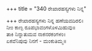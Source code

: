+++
title = "340 ರೇಖಾರಹಸ್ಯಗಳು ನಿನ್ನ"

+++
ರೇಖಾರಹಸ್ಯಗಳು ನಿನ್ನ ಹಣೆಯವದಿರಲಿ।  
ನೀಂ ಕಾಣ್ಪ ರೂಪಭಾವಂಗಳೊಳಮಿಹುವು॥  
ತಾಕಿ ನಿನ್ನಾತುಮವ ನಾಕನರಕಂಗಳಂ।  
ಏಕವೆನಿಪುವು ನಿನಗೆ - ಮಂಕುತಿಮ್ಮ॥  
